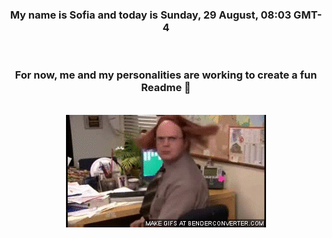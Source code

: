 


<div align="center">
<h3 >My name is Sofia and today is Sunday, 29 August, 08:03 GMT-4</h3><br>
<h3 >For now, me and my personalities are working to create a fun Readme 👋
</h3><br>
<img src='img/dwight.gif' alt='working...'/>
</div>
